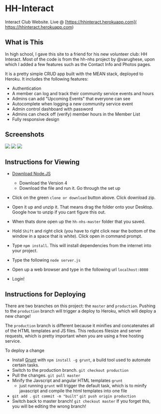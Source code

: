 # HH-Interact
Interact Club Website. Live @ [https://hhinteract.herokuapp.com]( https://hhinteract.herokuapp.com)

## What is This
In high school, I gave this site to a friend for his new volunteer club: HH Interact. Most of the code is from the hh-nhs project by @varughese, upon which I added a few features such as the Contact Info and Photos pages.

It is a pretty simple CRUD app built with the MEAN stack, deployed to Heroku. It includes the following features:
- Authentication
- A member can log and track their community service events and hours
- Admins can add "Upcoming Events" that everyone can see
- Autocomplete when logging a new community service event
- Admin control dashboard with password
- Admins can check off (verify) member hours in the Member List
- Fully responsive design


## Screenshots
![](https://i.imgur.com/hBfGkai.png)
![](https://i.imgur.com/CFPJAvY.png)
![](https://i.imgur.com/bYO6iXH.png) 

## Instructions for Viewing
- [Download Node.JS](https://nodejs.org/en/)
  - Download the Version 4
  - Download the file and run it. Go through the set up
  
- Click on the green `clone or download` button above. Click download zip.
- Open it up and unzip it. That means drag the folder onto your Desktop. Google how to unzip if you cant figure this out.
- When thats done open up the `hh-nhs-master` folder that you saved.
- Hold `Shift` and right click (you have to right click near the bottom of the window in a space that is white). Click open in command prompt.
- Type `npm install`. This will install dependencies from the internet into your project.
- Type the following `node server.js`
- Open up a web browser and type in the following url `localhost:8080`
- Login!

## Instructions for Deploying
There are two branches on this project: the `master` and `production`. Pushing to the `production` branch will trigger a deploy to Heroku, which will deploy a new change!

The `production` branch is different because it minifies and concatenates all of the HTML templates and JS files. This reduces filesize and server requests, which is pretty important when you are using a free hosting service.

To deploy a change 
- Install [Grunt](https://gruntjs.com/) with `npm install -g grunt`, a build tool used to automate certain tasks. 
- Switch to the production branch. `git checkout production`
- Pull the changes. `git pull master`
- Minify the Javscript and angular HTML templates `grunt` 
    - just running `grunt` will trigger the default task, which is to minify javascript and compile the html templates into one file
- `git add .` `git commit -m "built"` `git push origin production`
- Switch back to master branch! `git checkout master` If you forget this, you will be editing the wrong branch!

